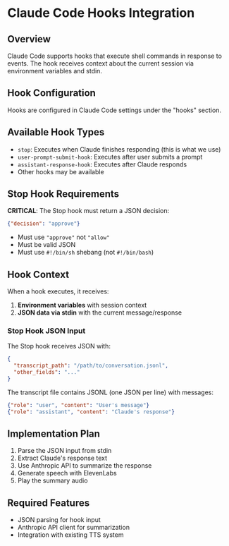 # Claude Code Hooks Integration

## Overview
Claude Code supports hooks that execute shell commands in response to events. The hook receives context about the current session via environment variables and stdin.

## Hook Configuration
Hooks are configured in Claude Code settings under the "hooks" section.

## Available Hook Types
- `stop`: Executes when Claude finishes responding (this is what we use)
- `user-prompt-submit-hook`: Executes after user submits a prompt  
- `assistant-response-hook`: Executes after Claude responds
- Other hooks may be available

## Stop Hook Requirements
**CRITICAL**: The Stop hook must return a JSON decision:
```json
{"decision": "approve"}
```
- Must use `"approve"` not `"allow"`
- Must be valid JSON
- Must use `#!/bin/sh` shebang (not `#!/bin/bash`)

## Hook Context
When a hook executes, it receives:
1. **Environment variables** with session context
2. **JSON data via stdin** with the current message/response

### Stop Hook JSON Input
The Stop hook receives JSON with:
```json
{
  "transcript_path": "/path/to/conversation.jsonl",
  "other_fields": "..."
}
```

The transcript file contains JSONL (one JSON per line) with messages:
```json
{"role": "user", "content": "User's message"}
{"role": "assistant", "content": "Claude's response"}
```

## Implementation Plan
1. Parse the JSON input from stdin
2. Extract Claude's response text
3. Use Anthropic API to summarize the response
4. Generate speech with ElevenLabs
5. Play the summary audio

## Required Features
- JSON parsing for hook input
- Anthropic API client for summarization
- Integration with existing TTS system
